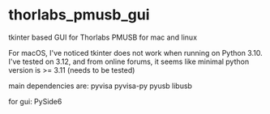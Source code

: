 # thorlabs_pmusb_gui
tkinter based GUI for Thorlabs PMUSB for mac and linux

For macOS, I've noticed tkinter does not work when running on Python 3.10.
I've tested on 3.12, and from online forums, it seems like minimal python version is >= 3.11 (needs to be tested)

main dependencies are:
pyvisa
pyvisa-py
pyusb
libusb

for gui:
PySide6


